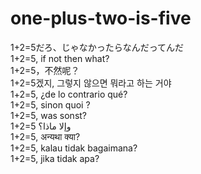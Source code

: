 # one-plus-two-is-five
1+2=5だろ、じゃなかったらなんだってんだ<br>
1+2=5, if not then what?<br>
1+2=5，不然呢？<br>
1+2=5겠지, 그렇지 않으면 뭐라고 하는 거야<br>
1+2=5, ¿de lo contrario qué?<br>
1+2=5, sinon quoi ?<br>
1+2=5, was sonst?<br>
1+2=5 وإلا ماذا؟<br>
1+2=5, अन्यथा क्या?<br>
1+2=5, kalau tidak bagaimana?<br>
1+2=5, jika tidak apa?<br>